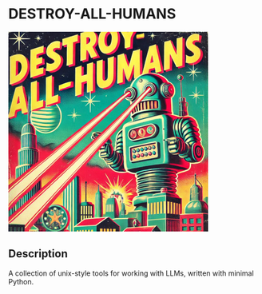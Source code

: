 # DESTROY-ALL-HUMANS

![logo](logo.jpg)

## Description

A collection of unix-style tools for working with LLMs, written with minimal Python.
